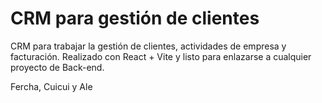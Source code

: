 
# CRM para gestión de clientes

CRM para trabajar la gestión de clientes, actividades de empresa y facturación. Realizado con React + Vite y listo para enlazarse a cualquier proyecto de Back-end.

Fercha, Cuicui y Ale
